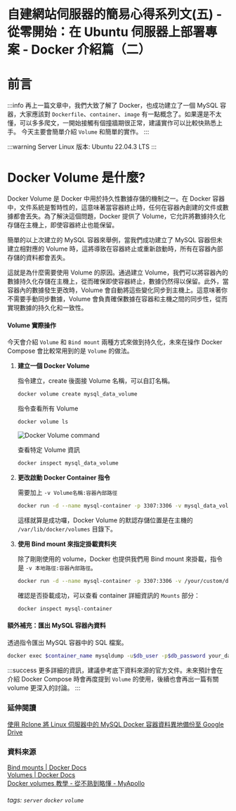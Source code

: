 # 自建網站伺服器的簡易心得系列文(五) - 從零開始：在 Ubuntu 伺服器上部署專案 - Docker 介紹篇（二）

**前言**
===
:::info
再上一篇文章中，我們大致了解了 Docker，也成功建立了一個 MySQL 容器，大家應該對 `Dockerfile`、`container`、`image` 有一點概念了。如果還是不太懂，可以多多爬文，一開始接觸有個撞牆期很正常，建議實作可以比較快熟悉上手。 今天主要會簡單介紹 `Volume` 和簡單的實作。
:::  

:::warning
Server Linux 版本: Ubuntu 22.04.3 LTS
::: 

**Docker Volume 是什麼?**  
===  

Docker Volume 是 Docker 中用於持久性數據存儲的機制之一。在 Docker 容器中，文件系統是暫時性的，這意味著當容器終止時，任何在容器內創建的文件或數據都會丟失。為了解決這個問題，Docker 提供了 Volume，它允許將數據持久化存儲在主機上，即使容器終止也能保留。  

簡單的以上次建立的 MySQL 容器來舉例，當我們成功建立了 MySQL 容器但未建立相對應的 Volume 時，這將導致在容器終止或重新啟動時，所有在容器內部存儲的資料都會丟失。  

這就是為什麼需要使用 Volume 的原因。通過建立 Volume，我們可以將容器內的數據持久化存儲在主機上，從而確保即使容器終止，數據仍然得以保留。此外，當容器內的數據發生更改時，Volume 會自動將這些變化同步到主機上。這意味著你不需要手動同步數據，Volume 會負責確保數據在容器和主機之間的同步性，從而實現數據的持久化和一致性。

#### **Volume 實際操作** 

今天會介紹 `Volume` 和 `Bind mount` 兩種方式來做到持久化，未來在操作 Docker Compose 會比較常用到的是 `Volume` 的做法。

1. **建立一個 Docker Volume**  

    指令建立，create 後面接 Volume 名稱，可以自訂名稱。
    ``` bash
    docker volume create mysql_data_volume
    ```  
    指令查看所有 Volume  

    ``` bash
    docker volume ls
    ```  

    ![Docker Volume command](https://i.imgur.com/D7tzEZp.png)

    查看特定 Volume 資訊  

    ``` bash
    docker inspect mysql_data_volume
    ```   

2. **更改啟動 Docker Container 指令**  

    需要加上 `-v Volume名稱:容器內部路徑`

    ``` bash
    docker run -d --name mysql-container -p 3307:3306 -v mysql_data_volume:/var/lib/mysql tom54699/mysql_practice:1.0
    ```  
    這樣就算是成功囉，Docker Volume 的默認存儲位置是在主機的 `/var/lib/docker/volumes` 目錄下。 

3. **使用 Bind mount 來指定掛載資料夾** 

    除了剛剛使用的 volume，Docker 也提供我們用 Bind mount 來掛載，指令是 `-v 本地路徑:容器內部路徑`。  

    ``` bash
   docker run -d --name mysql-container -p 3307:3306 -v /your/custom/directory:/var/lib/mysql tom54699/mysql_practice:1.0
    ```  
    確認是否掛載成功，可以查看 container 詳細資訊的 `Mounts` 部分：  

    ``` bash
    docker inspect mysql-container
    ```  

#### **額外補充：匯出 MySQL 容器內資料**  

透過指令匯出 MySQL 容器中的 SQL 檔案。  

```bash
docker exec $container_name mysqldump -u$db_user -p$db_password your_database_name > /tmp/db_backup.sql
```  

:::success
更多詳細的資訊，建議參考底下資料來源的官方文件。未來預計會在介紹 Docker Compose 時會再度提到 `Volume` 的使用，後續也會再出一篇有關 volume 更深入的討論。
:::

### **延伸閱讀**  

[使用 Rclone 將 Linux 伺服器中的 MySQL Docker 容器資料異地備份至 Google Drive](https://hackmd.io/@tom54699/rJP9oTQeC)  

### **資料來源**  

[Bind mounts | Docker Docs](https://docs.docker.com/storage/bind-mounts/)  
[Volumes | Docker Docs](https://docs.docker.com/storage/volumes/)  
[Docker volumes 教學 - 從不熟到略懂 - MyApollo](https://myapollo.com.tw/blog/docker-volumes/) 


###### tags: `server` `docker` `volume`